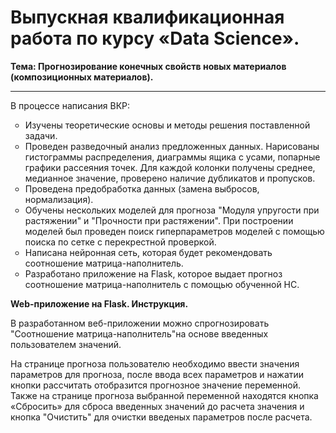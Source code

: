 # Выпускная квалификационная работа по курсу «Data Science».

<strong>Тема: Прогнозирование конечных свойств новых материалов (композиционных материалов).</strong>
***
<p>В процессе написания ВКР:
<ul type='circle'>
  <li>Изучены теоретические основы и методы решения поставленной задачи.</li>
  <li>Проведен разведочный анализ предложенных данных. Нарисованы гистограммы распределения, диаграммы ящика с усами, попарные графики   рассеяния точек. Для каждой колонки получены среднее, медианное значение, проверено наличие дубликатов и пропусков.</li>
  <li>Проведена предобработка данных (замена выбросов, нормализация).</li>
  <li>Обучены нескольких моделей для прогноза "Модуля упругости при растяжении" и "Прочности при растяжении". При построении моделей был проведен поиск гиперпараметров моделей с помощью поиска по сетке с перекрестной проверкой.</li>
  <li>Написана нейронная сеть, которая будет рекомендовать соотношение матрица-наполнитель.</li>
  <li>Разработано приложение на Flask, которое выдает прогноз соотношение матрица-наполнитель с помощью обученной НС.</li>

</ul>
</p>
<strong> Web-приложение на Flask. Инструкция.</strong>
<p>В разработанном веб-приложении можно спрогнозировать "Соотношение матрица-наполнитель"на основе введенных пользователем значений.</p>
<p>На странице прогноза пользователю необходимо ввести значения параметров для прогноза, после ввода всех параметров и нажатии кнопки рассчитать отобразится прогнозное значение переменной. Также на странице прогноза выбранной переменной находятся кнопка «Сбросить» для сброса введенных значений до расчета значения и кнопка "Очистить" для очистки введеных параметров после расчета.</p>

